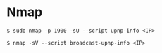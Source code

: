 # Nmap

`$ sudo nmap -p 1900 -sU --script upnp-info <IP>`

`$ nmap -sV --script broadcast-upnp-info <IP>`